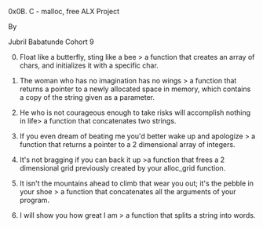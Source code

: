 0x0B. C - malloc, free ALX Project

By

Jubril Babatunde
Cohort 9

0. Float like a butterfly, sting like a bee >  a function that creates an array of chars, and initializes it with a specific char.

1. The woman who has no imagination has no wings > a function that returns a pointer to a newly allocated space in memory, which contains a copy of the string given as a parameter.

2. He who is not courageous enough to take risks will accomplish nothing in life> a function that concatenates two strings.

3. If you even dream of beating me you'd better wake up and apologize > a function that returns a pointer to a 2 dimensional array of integers.

4. It's not bragging if you can back it up >a function that frees a 2 dimensional grid previously created by your alloc_grid function.

5. It isn't the mountains ahead to climb that wear you out; it's the pebble in your shoe >  a function that concatenates all the arguments of your program.

6. I will show you how great I am > a function that splits a string into words.
